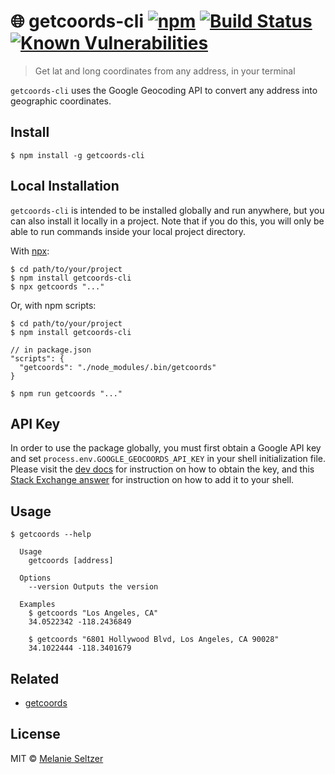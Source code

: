 # 🌐 getcoords-cli [![npm](https://img.shields.io/badge/npm-v1.0.5-blue.svg)](https://www.npmjs.com/package/getcoords-cli) [![Build Status](https://travis-ci.org/melanieseltzer/getcoords-cli.svg?branch=master)](https://travis-ci.org/melanieseltzer/getcoords-cli) [![Known Vulnerabilities](https://snyk.io/test/github/melanieseltzer/getcoords-cli/badge.svg)](https://snyk.io/test/github/melanieseltzer/getcoords-cli)

> Get lat and long coordinates from any address, in your terminal

`getcoords-cli` uses the Google Geocoding API to convert any address into geographic coordinates.

## Install

```
$ npm install -g getcoords-cli
```

## Local Installation

`getcoords-cli` is intended to be installed globally and run anywhere, but you can also install it locally in a project. Note that if you do this, you will only be able to run commands inside your local project directory.

With [npx](https://www.npmjs.com/package/npx):

```
$ cd path/to/your/project
$ npm install getcoords-cli
$ npx getcoords "..."
```

Or, with npm scripts:

```
$ cd path/to/your/project
$ npm install getcoords-cli
```

```
// in package.json
"scripts": {
  "getcoords": "./node_modules/.bin/getcoords"
}
```

```
$ npm run getcoords "..."
```

## API Key

In order to use the package globally, you must first obtain a Google API key and set `process.env.GOOGLE_GEOCOORDS_API_KEY` in your shell initialization file. Please visit the [dev docs](https://developers.google.com/maps/documentation/geocoding/start#get-a-key) for instruction on how to obtain the key, and this [Stack Exchange answer](https://unix.stackexchange.com/a/21600) for instruction on how to add it to your shell.

## Usage

```
$ getcoords --help

  Usage
    getcoords [address]

  Options
    --version Outputs the version

  Examples
    $ getcoords "Los Angeles, CA"
    34.0522342 -118.2436849

    $ getcoords "6801 Hollywood Blvd, Los Angeles, CA 90028"
    34.1022444 -118.3401679
```

## Related

- [getcoords](https://github.com/melanieseltzer/getcoords)

## License

MIT © [Melanie Seltzer](https://github.com/melanieseltzer)
